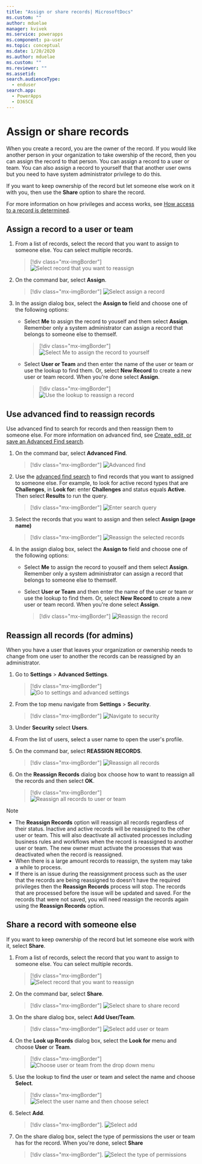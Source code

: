 ```yaml
---
title: "Assign or share records| MicrosoftDocs"
ms.custom: ""
author: mduelae
manager: kvivek
ms.service: powerapps
ms.component: pa-user
ms.topic: conceptual
ms.date: 1/20/2020
ms.author: mduelae
ms.custom: ""
ms.reviewer: ""
ms.assetid: 
search.audienceType: 
  - enduser
search.app: 
  - PowerApps
  - D365CE
---
```

# Assign or share records

When you create a record, you are the owner of the record. If you would like another person in your organization to take owership of the record, then you can assign the record to that person. You can assign a record to a user or team. You can also assign a record to yourself that that another user owns but you need to have system administrator privilege to do this.

If you want to keep ownership of the record but let someone else work on it with you, then use the **Share** option to share the record. 

For more information on how privileges and access works, see [How access to a record is determined](https://docs.microsoft.com/power-platform/admin/how-record-access-determined).

## Assign a record to a user or team

1. From a list of records, select the record that you want to assign to someone else. You can select multiple records.

   > [!div class="mx-imgBorder"]
   > ![Select record that you want to reassign](media/reassign-1.png "Select record that you want o reassign")

2. On the command bar, select **Assign**. 

   > [!div class="mx-imgBorder"]
   > ![Select assign a record](media/reassign-2.png "[Select assign a record")

  
3. In the assign dialog box, select the **Assign to** field and choose one of the following options:
    - Select **Me** to assign the record to youself and them select **Assign**. Remember only a system administrator can assign a record that belongs to someone else to themself.
    
      > [!div class="mx-imgBorder"]
      > ![Select Me to assign the record to yourself](media/reassign-4.png "Select Me to assign the record to yourself")
    
    - Select **User or Team** and then enter the name of the user or team or use the lookup to find them. Or, select **New Record** to create a new user or team record. When you're done select **Assign**.

      > [!div class="mx-imgBorder"]
      > ![Use the lookup to reassign a record](media/reassign-3.png "Use the lookup to reassign a record")


## Use advanced find to reassign records

Use advanced find to search for records and then reassign them to someone else. For more information on advanced find, see [Create, edit, or save an Advanced Find search](advanced-find.md).


1. On the command bar, select **Advanced Find**.

   > [!div class="mx-imgBorder"]
   > ![Advanced find](media/assign3.png "advacned find")
   
2. Use the [advanced find search](advanced-find.md) to find records that you want to assigned to someone else. For example, to look for active record types that are **Challenges**, in **Look for:** enter **Challenges** and status equals **Active**. Then select **Results** to run the query.

    > [!div class="mx-imgBorder"]
    > ![Enter search query](media/reassign-5.png "Enter search query")

3. Select the records that you want to assign and then select **Assign (page name)**

   > [!div class="mx-imgBorder"]
   > ![Reassign the selected records](media/reassign-6.png "Reassign the selected records")
   
 4. In the assign dialog box, select the **Assign to** field and choose one of the following options:
 
    - Select **Me** to assign the record to youself and them select **Assign**. Remember only a system administrator can assign a record that belongs to someone else to themself.
    
    - Select **User or Team** and then enter the name of the user or team or use the lookup to find them. Or, select **New Record** to create a new user or team record. When you're done select **Assign**.
    
      > [!div class="mx-imgBorder"]
      > ![Reassign the record](media/reassign-7.png "Reassign the record")
   
 
 ## Reassign all records (for admins)
 
 When you have a user that leaves your organization or ownership needs to change from one user to another the records can be reassigned by an administrator.
 
 1. Go to **Settings** > **Advanced Settings**.
 
    > [!div class="mx-imgBorder"]
    > ![Go to settings and advanced settings](media/settings-gear-icon.png "Go to settings and advanced settings")
 
 2. From the top menu navigate from **Settings** > **Security**.
     > [!div class="mx-imgBorder"]
     > ![Navigate to security](media/reassign-8.png "Navigate to security")
 
 3. Under **Security** select **Users**.
 
 4. From the list of users, select a user name to open the user's profile.

 5. On the command bar, select **REASSIGN RECORDS**.
 
    > [!div class="mx-imgBorder"]
    > ![Reassign all records](media/assign5.png "Reassign all records")
   
 4. On the **Reassign Records** dialog box choose how to want to reassign all the records and then select **OK**.
 
    > [!div class="mx-imgBorder"]
    > ![Reassign all records to user or team](media/assign6.png "Reassign all records to user or team")
 
   > [!NOTE]
   > - The **Reassign Records** option will reassign all records regardless of their status. Inactive and active records will be reassigned to the other user or team. This will also deactivate all activated processes including business rules and workflows when the record is reassigned to another user or team. The new owner must activate the processes that was deactivated when the record is reassigned.  
   > - When there is a large amount records to reassign, the system may take a while to process. 
   > - If there is an issue during the reassignment process such as the user that the records are being reassigned to doesn't have the required privileges then the **Reassign Records** process will stop. The records that are processed before the issue will be updated and saved. For the records that were not saved, you will need reassign the records again using the **Reassign Records** option.
   
 
 ## Share a record with someone else
 
 If you want to keep ownership of the record but let someone else work with it, select **Share**. 
 
 
1. From a list of records, select the record that you want to assign to someone else. You can select multiple records.

   > [!div class="mx-imgBorder"]
   > ![Select record that you want to reassign](media/reassign-1.png "Select record that you want o reassign")

2. On the command bar, select **Share**. 

   > [!div class="mx-imgBorder"]
   > ![Select share to share record](media/share-1.png "Select share to share to share a record")
   
 3. On the share dialog box, select **Add User/Team**.  

    > [!div class="mx-imgBorder"]
    > ![Select add user or team](media/share-2.png "Select add user or team")
   
 4. On the **Look up Rcords** dialog box, select the **Look for** menu and choose **User** or **Team**.
 
    > [!div class="mx-imgBorder"]
    > ![Choose user or team from the drop down menu](media/share-3.png "Choose user or team from the drop down menu")
    
 5. Use the lookup to find the user or team and select the name and choose **Select**.
 
     > [!div class="mx-imgBorder"]
     > ![Select the user name and then choose select](media/share-4.png "Select the user name and then choose select")
     
 6. Select **Add**. 
 
     > [!div class="mx-imgBorder"].
     > ![Select add](media/share-5.png "Select add")
     
 7. On the share dialog box, select the type of permissions the user or team has for the record. When you're done, select **Share**   
 
     > [!div class="mx-imgBorder"].
     > ![Select the type of permissions](media/share-6.png "Select the type of permissions")
 
